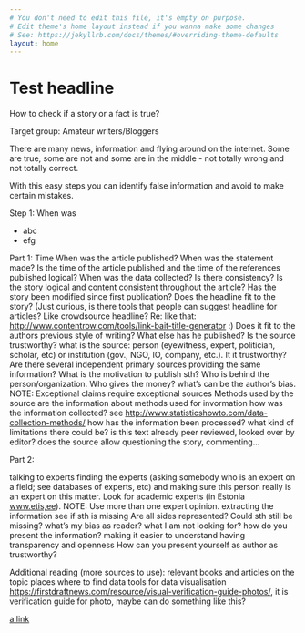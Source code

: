 ```yaml
---
# You don't need to edit this file, it's empty on purpose.
# Edit theme's home layout instead if you wanna make some changes
# See: https://jekyllrb.com/docs/themes/#overriding-theme-defaults
layout: home
---
```



# Test headline
How to check if a story or a fact is true?

Target group: Amateur writers/Bloggers

There are many news, information and flying around on the internet. Some are true, some are not and some are in the middle - not totally wrong and not totally correct.

With this easy steps you can identify false information and avoid to make certain mistakes. 

Step 1: When was 
* abc
* efg

Part 1:
Time
When was the article published? When was the statement made? 
Is the time of the article published and the time of the references published logical?
When was the data collected?
Is there consistency? 
Is the story logical and content consistent throughout the article?
Has the story been modified since first publication?
Does the headline fit to the story? (Just curious, is there tools that people can suggest headline for articles? Like crowdsource headline? Re: like that: http://www.contentrow.com/tools/link-bait-title-generator :)
Does it fit to the authors previous style of writing? What else has he published?
Is the source trustworthy?
what is the source: person (eyewitness, expert, politician, scholar, etc) or institution (gov., NGO, IO, company, etc.). It it trustworthy?
 Are there several independent primary sources providing the same information?
What is the motivation to publish sth? Who is behind the person/organization. Who gives the money? what’s can be the author’s bias.
NOTE: Exceptional claims require exceptional sources
Methods used by the source
are the information about methods used for invormation
how was the information collected? see http://www.statisticshowto.com/data-collection-methods/
how has the information been processed?
what kind of limitations there could be?
is this text already peer reviewed, looked over by editor?
does the source allow questioning the story, commenting...

Part 2:

talking to experts
finding the experts (asking somebody who is an expert on a field; see databases of experts, etc) and making sure this person really is an expert on this matter. Look for academic experts (in Estonia www.etis,ee).
NOTE: Use more than one expert opinion.
extracting the information
see if sth is missing
Are all sides represented?
Could sth still be missing? what’s my bias as reader? what I am not looking for?
how do you present the information?	
making it easier to understand
having transparency and openness
How can you present yourself as author as trustworthy?



Additional reading (more sources to use):
relevant books and articles on the topic
places where to find data
tools for data visualisation
https://firstdraftnews.com/resource/visual-verification-guide-photos/, it is verification guide for photo, maybe can do something like this?


[a link](http://google.com)
